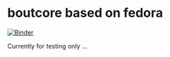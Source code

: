 # boutcore based on fedora

[![Binder](https://mybinder.org/badge.svg)](https://mybinder.org/v2/gh/dschwoerer/boutcore-examples/main)

Currently for testing only ...
